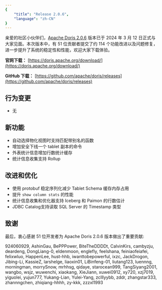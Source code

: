 ```yaml
---
{
    "title": "Release 2.0.6",
    "language": "zh-CN"
}
---
```


<!--
Licensed to the Apache Software Foundation (ASF) under one
or more contributor license agreements.  See the NOTICE file
distributed with this work for additional information
regarding copyright ownership.  The ASF licenses this file
to you under the Apache License, Version 2.0 (the
"License"); you may not use this file except in compliance
with the License.  You may obtain a copy of the License at

  http://www.apache.org/licenses/LICENSE-2.0

Unless required by applicable law or agreed to in writing,
software distributed under the License is distributed on an
"AS IS" BASIS, WITHOUT WARRANTIES OR CONDITIONS OF ANY
KIND, either express or implied.  See the License for the
specific language governing permissions and limitations
under the License.
-->


亲爱的社区小伙伴们，[Apache Doris 2.0.6](https://doris.apache.org/download/) 版本已于 2024 年 3 月 12 日正式与大家见面。本次版本中，有 51 位贡献者提交了约 114 个功能改进以及问题修复，进一步提升了系统的稳定性和性能，欢迎大家下载体验。

**官网下载：** [https://doris.apache.org/download/](https://doris.apache.org/download/)

**GitHub 下载：** [https://github.com/apache/doris/releases](https://github.com/apache/doris/releases)


## 行为变更
- 无

## 新功能
- 自动选择物化视图时支持匹配带别名的函数
- 增加安全下线一个 tablet 副本的命令
- 外表统计信息增加行数统计缓存
- 统计信息收集支持 Rollup

## 改进和优化
- 使用 protobuf 稳定序列化减少 Tablet Schema 缓存内存占用
- 提升 `show column stats` 的性能
- 统计信息收集和优化器支持 Iceberg 和 Paimon 的行数估计
- JDBC Catalog支持读取 SQL Server 的 Timestamp 类型


## 致谢
最后，衷心感谢 51 位开发者为 Apache Doris 2.0.6 版本做出了重要贡献:

924060929, AshinGau, BePPPower, BiteTheDDDDt, CalvinKirs, cambyzju, deardeng, DongLiang-0, eldenmoon, englefly, feelshana, feiniaofeiafei, felixwluo, HappenLee, hust-hhb, iwanttobepowerful, ixzc, JackDrogon, Jibing-Li, KassieZ, larshelge, liaoxin01, LiBinfeng-01, liutang123, luennng, morningman, morrySnow, mrhhsg, qidaye, starocean999, TangSiyang2001, wangbo, wsjz, wuwenchi, xiaokang, XieJiann, xuwei0912, xy720, xzj7019, yiguolei, yujun777, Yukang-Lian, Yulei-Yang, zclllyybb, zddr, zhangstar333, zhannngchen, zhiqiang-hhhh, zy-kkk, zzzxl1993
